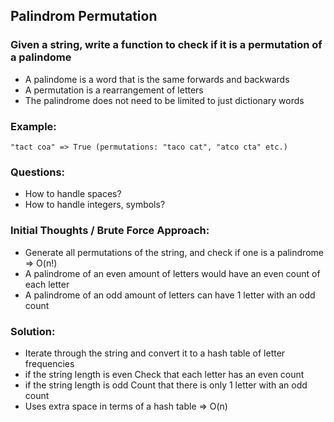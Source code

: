 ## Palindrom Permutation
### Given a string, write a function to check if it is a permutation of a palindome
- A palindome is a word that is the same forwards and backwards
- A permutation is a rearrangement of letters
- The palindrome does not need to be limited to just dictionary words

### Example:
```
"tact coa" => True (permutations: "taco cat", "atco cta" etc.)
```

### Questions:
- How to handle spaces?
- How to handle integers, symbols?

### Initial Thoughts / Brute Force Approach:
- Generate all permutations of the string, and check if one is a palindrome => O(n!)
- A palindrome of an even amount of letters would have an even count of each letter
- A palindrome of an odd amount of letters can have 1 letter with an odd count

### Solution:
- Iterate through the string and convert it to a hash table of letter frequencies
- if the string length is even
    Check that each letter has an even count
- if the string length is odd
    Count that there is only 1 letter with an odd count
- Uses extra space in terms of a hash table
=> O(n)
